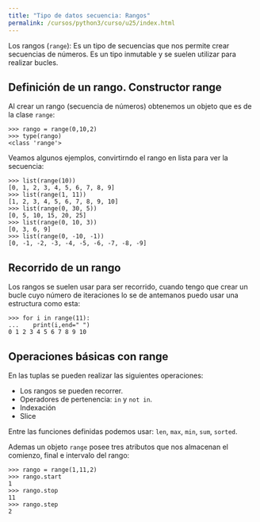 ```yaml
---
title: "Tipo de datos secuencia: Rangos"
permalink: /cursos/python3/curso/u25/index.html
---
```


Los rangos (`range`): Es un tipo de secuencias que nos permite crear secuencias de números. Es un tipo inmutable y se suelen utilizar para realizar bucles.

## Definición de un rango. Constructor range

Al crear un rango (secuencia de números) obtenemos un objeto que es de la clase `range`:

	>>> rango = range(0,10,2)
	>>> type(rango)
	<class 'range'>

Veamos algunos ejemplos, convirtirndo el rango en lista para ver la secuencia:

	>>> list(range(10))
	[0, 1, 2, 3, 4, 5, 6, 7, 8, 9]
	>>> list(range(1, 11))
	[1, 2, 3, 4, 5, 6, 7, 8, 9, 10]
	>>> list(range(0, 30, 5))
	[0, 5, 10, 15, 20, 25]
	>>> list(range(0, 10, 3))
	[0, 3, 6, 9]
	>>> list(range(0, -10, -1))
	[0, -1, -2, -3, -4, -5, -6, -7, -8, -9]

## Recorrido de un rango

Los rangos se suelen usar para ser recorrido, cuando tengo que crear un bucle cuyo número de iteraciones lo se de antemanos puedo usar una estructura como esta:

	>>> for i in range(11):
	...    print(i,end=" ")
	0 1 2 3 4 5 6 7 8 9 10  

## Operaciones básicas con range

En las tuplas se pueden realizar las siguientes operaciones:

* Los rangos se pueden recorrer.
* Operadores de pertenencia: `in` y `not in`.
* Indexación
* Slice

Entre las funciones definidas podemos usar: `len`, `max`, `min`,  `sum`, `sorted`.

Ademas un objeto `range` posee tres atributos que nos almacenan el comienzo, final e intervalo del rango:

	>>> rango = range(1,11,2)
	>>> rango.start
	1
	>>> rango.stop
	11
	>>> rango.step
	2
